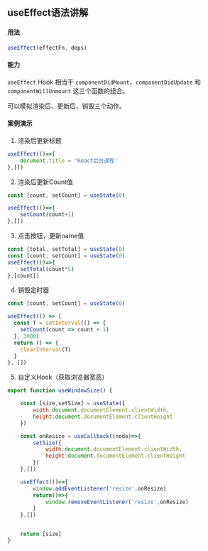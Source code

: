## useEffect语法讲解

#### 用法

```js
useEffect(effectFn, deps)
```

#### 能力

`useEffect` Hook 相当于 `componentDidMount`，`componentDidUpdate` 和 `componentWillUnmount` 这三个函数的组合。

可以模拟渲染后、更新后、销毁三个动作。

#### 案例演示

1. 渲染后更新标题

```js
useEffect(()=>{
    document.title = 'React后台课程'
},[])
```

2. 渲染后更新Count值

```js
const [count, setCount] = useState(0)

useEffect(()=>{
    setCount(count+1)
},[])
```

3. 点击按钮，更新name值

```js
const [total, setTotal] = useState(0)
const [count, setCount] = useState(0)
useEffect(()=>{
    setTotal(count*5)
},[count])
```

4. 销毁定时器

```js
const [count, setCount] = useState(0)

useEffect(() => {
  const T = setInterval(() => {
    setCount(count => count + 1)
  }, 3000)
  return () => {
    clearInterval(T)
  }
}, [])
```

5. 自定义Hook（获取浏览器宽高）

```js
export function useWindowSize() {

    const [size,setSize] = useState({
        width:document.documentElement.clientWidth,
        height:document.documentElement.clientHeight
    })

    const onResize = useCallback((node)=>{
        setSize({
            width:document.documentElement.clientWidth,
            height:document.documentElement.clientHeight
        })
    },[])

    useEffect(()=>{
        window.addEventListener('resize',onResize)
        return()=>{
            window.removeEventListener('resize',onResize)
        }
    },[])


    return [size]
}
```


